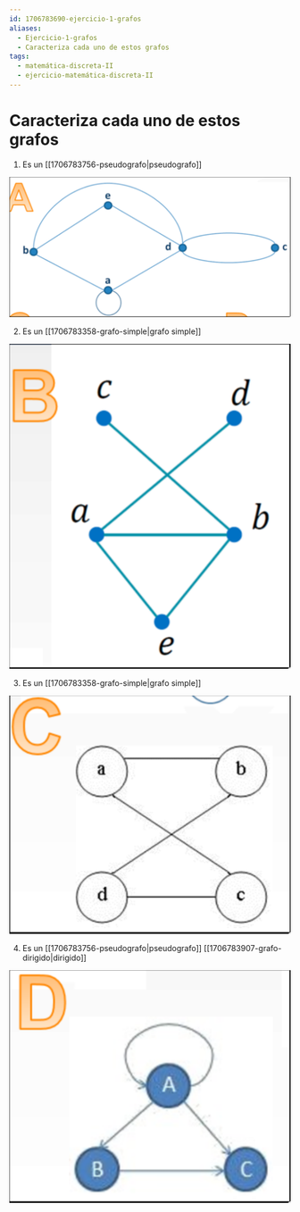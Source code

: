 ```yaml
---
id: 1706783690-ejercicio-1-grafos
aliases:
  - Ejercicio-1-grafos
  - Caracteriza cada uno de estos grafos
tags:
  - matemática-discreta-II
  - ejercicio-matemática-discreta-II
---
```


# Caracteriza cada uno de estos grafos

1. Es un [[1706783756-pseudografo|pseudografo]]

![pseudografo.png](assets/imgs/pseudografo.png)

2. Es un [[1706783358-grafo-simple|grafo simple]]

![grafo-simple.png](assets/imgs/grafo-simple.png)

3. Es un [[1706783358-grafo-simple|grafo simple]]

 ![ej1-grafos.png](assets/imgs/ej1-grafos.png)

4. Es un [[1706783756-pseudografo|pseudografo]] [[1706783907-grafo-dirigido|dirigido]]

![grafo-dirigido.png](assets/imgs/grafo-dirigido.png)


